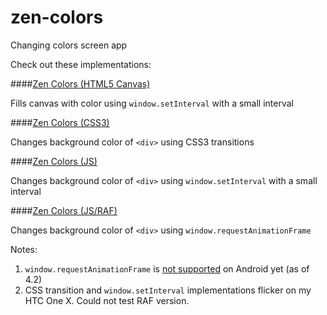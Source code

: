 zen-colors
==========

Changing colors screen app

Check out these implementations:

####[Zen Colors (HTML5 Canvas)](http://htmlpreview.github.io/?https://github.com/Infeligo/zen-colors/blob/master/zen-colors-canvas.html)

Fills canvas with color using `window.setInterval` with a small interval

####[Zen Colors (CSS3)](http://htmlpreview.github.io/?https://github.com/Infeligo/zen-colors/blob/master/zen-colors-css.html)

Changes background color of `<div>` using CSS3 transitions

####[Zen Colors (JS)](http://htmlpreview.github.io/?https://github.com/Infeligo/zen-colors/blob/master/zen-colors-javascript.html)

Changes background color of `<div>` using `window.setInterval` with a small interval

####[Zen Colors (JS/RAF)](http://htmlpreview.github.io/?https://github.com/Infeligo/zen-colors/blob/master/zen-colors-javascript-raf.html)

Changes background color of `<div>` using `window.requestAnimationFrame`

Notes: 

1. `window.requestAnimationFrame` is [not supported](http://caniuse.com/#search=requestAnimationFrame) on Android yet (as of 4.2)
2. CSS transition and `window.setInterval` implementations flicker on my HTC One X. Could not test RAF version.
